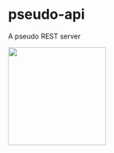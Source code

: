# pseudo-api

A pseudo REST server

<a href="https://www.google.com"><img src="https://i.imgur.com/rX1bAoN.jpeg" width="200"/></a>
